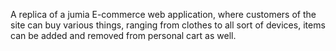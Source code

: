 A replica of a jumia E-commerce web application, where customers of the site can buy various things, ranging from clothes to all sort of devices, items can be added and removed from personal cart as well. 
